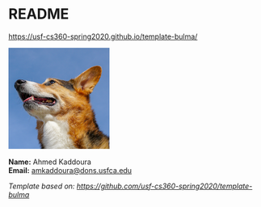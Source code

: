 # README

<https://usf-cs360-spring2020.github.io/template-bulma/>

![Profile Image](profile.png)

**Name:** Ahmed Kaddoura  
**Email:** <amkaddoura@dons.usfca.edu>

*Template based on: <https://github.com/usf-cs360-spring2020/template-bulma>*
